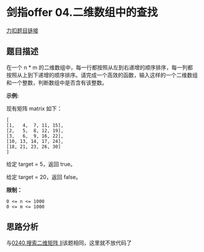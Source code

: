 # 剑指offer 04.二维数组中的查找  

[力扣题目链接](https://leetcode-cn.com/problems/er-wei-shu-zu-zhong-de-cha-zhao-lcof/)

## 题目描述  

在一个 n * m 的二维数组中，每一行都按照从左到右递增的顺序排序，每一列都按照从上到下递增的顺序排序。请完成一个高效的函数，输入这样的一个二维数组和一个整数，判断数组中是否含有该整数。

**示例:**  

现有矩阵 matrix 如下：

    [
    [1,   4,  7, 11, 15],
    [2,   5,  8, 12, 19],
    [3,   6,  9, 16, 22],
    [10, 13, 14, 17, 24],
    [18, 21, 23, 26, 30]
    ]  

给定 target = 5，返回 true。  

给定 target = 20，返回 false。  

**限制：**

    0 <= n <= 1000  
    0 <= m <= 1000  

## 思路分析  

与[0240.搜索二维矩阵 II](https://github.com/wangrui996/leedcode/blob/master/%E4%BA%8C%E5%88%86%E6%B3%95/medium/0240.%E6%90%9C%E7%B4%A2%E4%BA%8C%E7%BB%B4%E7%9F%A9%E9%98%B5%20II.md)该题相同，这里就不放代码了  



